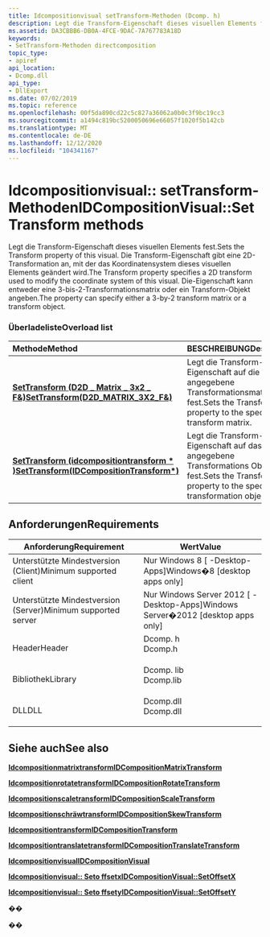 ```yaml
---
title: Idcompositionvisual setTransform-Methoden (Dcomp. h)
description: Legt die Transform-Eigenschaft dieses visuellen Elements fest. Die Transform-Eigenschaft gibt eine 2D-Transformation an, mit der das Koordinatensystem dieses visuellen Elements geändert wird. Die-Eigenschaft kann entweder eine 3-bis-2-Transformationsmatrix oder ein Transform-Objekt angeben.
ms.assetid: DA3CBBB6-DB0A-4FCE-9DAC-7A767783A18D
keywords:
- SetTransform-Methoden directcomposition
topic_type:
- apiref
api_location:
- Dcomp.dll
api_type:
- DllExport
ms.date: 07/02/2019
ms.topic: reference
ms.openlocfilehash: 00f5da890cd22c5c827a36062a0b0c3f9bc19cc3
ms.sourcegitcommit: a1494c819bc5200050696e66057f1020f5b142cb
ms.translationtype: MT
ms.contentlocale: de-DE
ms.lasthandoff: 12/12/2020
ms.locfileid: "104341167"
---
```

# <a name="idcompositionvisualsettransform-methods"></a><span data-ttu-id="17af8-106">Idcompositionvisual:: setTransform-Methoden</span><span class="sxs-lookup"><span data-stu-id="17af8-106">IDCompositionVisual::SetTransform methods</span></span>

<span data-ttu-id="17af8-107">Legt die Transform-Eigenschaft dieses visuellen Elements fest.</span><span class="sxs-lookup"><span data-stu-id="17af8-107">Sets the Transform property of this visual.</span></span> <span data-ttu-id="17af8-108">Die Transform-Eigenschaft gibt eine 2D-Transformation an, mit der das Koordinatensystem dieses visuellen Elements geändert wird.</span><span class="sxs-lookup"><span data-stu-id="17af8-108">The Transform property specifies a 2D transform used to modify the coordinate system of this visual.</span></span> <span data-ttu-id="17af8-109">Die-Eigenschaft kann entweder eine 3-bis-2-Transformationsmatrix oder ein Transform-Objekt angeben.</span><span class="sxs-lookup"><span data-stu-id="17af8-109">The property can specify either a 3-by-2 transform matrix or a transform object.</span></span>

### <a name="overload-list"></a><span data-ttu-id="17af8-110">Überladeliste</span><span class="sxs-lookup"><span data-stu-id="17af8-110">Overload list</span></span>



| <span data-ttu-id="17af8-111">Methode</span><span class="sxs-lookup"><span data-stu-id="17af8-111">Method</span></span>                                                                                                    | <span data-ttu-id="17af8-112">BESCHREIBUNG</span><span class="sxs-lookup"><span data-stu-id="17af8-112">Description</span></span>                                                                    |
|:----------------------------------------------------------------------------------------------------------|:-------------------------------------------------------------------------------|
| <span data-ttu-id="17af8-113">[**SetTransform (D2D \_ Matrix \_ 3x2 \_ F&)**](/windows/win32/api/dcomp/nf-dcomp-idcompositionvisual-settransform(constd2d_matrix_3x2_f_))</span><span class="sxs-lookup"><span data-stu-id="17af8-113">[**SetTransform(D2D\_MATRIX\_3X2\_F&)**](/windows/win32/api/dcomp/nf-dcomp-idcompositionvisual-settransform(constd2d_matrix_3x2_f_))</span></span>          | <span data-ttu-id="17af8-114">Legt die Transform-Eigenschaft auf die angegebene Transformationsmatrix fest.</span><span class="sxs-lookup"><span data-stu-id="17af8-114">Sets the Transform property to the specified transform matrix.</span></span><br/>      |
| <span data-ttu-id="17af8-115">[**SetTransform (idcompositiontransform \* )**](/windows/win32/api/dcomp/nf-dcomp-idcompositionvisual-settransform(idcompositiontransform))</span><span class="sxs-lookup"><span data-stu-id="17af8-115">[**SetTransform(IDCompositionTransform\*)**](/windows/win32/api/dcomp/nf-dcomp-idcompositionvisual-settransform(idcompositiontransform))</span></span> | <span data-ttu-id="17af8-116">Legt die Transform-Eigenschaft auf das angegebene Transformations Objekt fest.</span><span class="sxs-lookup"><span data-stu-id="17af8-116">Sets the Transform property to the specified transformation object.</span></span><br/> |



## <a name="requirements"></a><span data-ttu-id="17af8-117">Anforderungen</span><span class="sxs-lookup"><span data-stu-id="17af8-117">Requirements</span></span>



| <span data-ttu-id="17af8-118">Anforderung</span><span class="sxs-lookup"><span data-stu-id="17af8-118">Requirement</span></span> | <span data-ttu-id="17af8-119">Wert</span><span class="sxs-lookup"><span data-stu-id="17af8-119">Value</span></span> |
|-------------------------------------|--------------------------------------------------------------------------------------|
| <span data-ttu-id="17af8-120">Unterstützte Mindestversion (Client)</span><span class="sxs-lookup"><span data-stu-id="17af8-120">Minimum supported client</span></span><br/> | <span data-ttu-id="17af8-121">Nur Windows 8 \[ -Desktop-Apps\]</span><span class="sxs-lookup"><span data-stu-id="17af8-121">Windows�8 \[desktop apps only\]</span></span><br/>                                           |
| <span data-ttu-id="17af8-122">Unterstützte Mindestversion (Server)</span><span class="sxs-lookup"><span data-stu-id="17af8-122">Minimum supported server</span></span><br/> | <span data-ttu-id="17af8-123">Nur Windows Server 2012 \[ -Desktop-Apps\]</span><span class="sxs-lookup"><span data-stu-id="17af8-123">Windows Server�2012 \[desktop apps only\]</span></span><br/>                                 |
| <span data-ttu-id="17af8-124">Header</span><span class="sxs-lookup"><span data-stu-id="17af8-124">Header</span></span><br/>                   | <dl> <span data-ttu-id="17af8-125"><dt>Dcomp. h</dt></span><span class="sxs-lookup"><span data-stu-id="17af8-125"><dt>Dcomp.h</dt></span></span> </dl>   |
| <span data-ttu-id="17af8-126">Bibliothek</span><span class="sxs-lookup"><span data-stu-id="17af8-126">Library</span></span><br/>                  | <dl> <span data-ttu-id="17af8-127"><dt>Dcomp. lib</dt></span><span class="sxs-lookup"><span data-stu-id="17af8-127"><dt>Dcomp.lib</dt></span></span> </dl> |
| <span data-ttu-id="17af8-128">DLL</span><span class="sxs-lookup"><span data-stu-id="17af8-128">DLL</span></span><br/>                      | <dl> <span data-ttu-id="17af8-129"><dt>Dcomp.dll</dt></span><span class="sxs-lookup"><span data-stu-id="17af8-129"><dt>Dcomp.dll</dt></span></span> </dl> |



## <a name="see-also"></a><span data-ttu-id="17af8-130">Siehe auch</span><span class="sxs-lookup"><span data-stu-id="17af8-130">See also</span></span>

<dl> <dt>

[<span data-ttu-id="17af8-131">**Idcompositionmatrixtransform**</span><span class="sxs-lookup"><span data-stu-id="17af8-131">**IDCompositionMatrixTransform**</span></span>](/windows/win32/api/dcomp/nn-dcomp-idcompositionmatrixtransform)
</dt> <dt>

[<span data-ttu-id="17af8-132">**Idcompositionrotatetransform**</span><span class="sxs-lookup"><span data-stu-id="17af8-132">**IDCompositionRotateTransform**</span></span>](/windows/win32/api/dcomp/nn-dcomp-idcompositionrotatetransform)
</dt> <dt>

[<span data-ttu-id="17af8-133">**Idcompositionscaletransform**</span><span class="sxs-lookup"><span data-stu-id="17af8-133">**IDCompositionScaleTransform**</span></span>](/windows/win32/api/dcomp/nn-dcomp-idcompositionscaletransform)
</dt> <dt>

[<span data-ttu-id="17af8-134">**Idcompositionschräwtransform**</span><span class="sxs-lookup"><span data-stu-id="17af8-134">**IDCompositionSkewTransform**</span></span>](/windows/win32/api/dcomp/nn-dcomp-idcompositionskewtransform)
</dt> <dt>

[<span data-ttu-id="17af8-135">**Idcompositiontransform**</span><span class="sxs-lookup"><span data-stu-id="17af8-135">**IDCompositionTransform**</span></span>](/windows/win32/api/dcomp/nn-dcomp-idcompositiontransform)
</dt> <dt>

[<span data-ttu-id="17af8-136">**Idcompositiontranslatetransform**</span><span class="sxs-lookup"><span data-stu-id="17af8-136">**IDCompositionTranslateTransform**</span></span>](/windows/win32/api/dcomp/nn-dcomp-idcompositiontranslatetransform)
</dt> <dt>

[<span data-ttu-id="17af8-137">**Idcompositionvisual**</span><span class="sxs-lookup"><span data-stu-id="17af8-137">**IDCompositionVisual**</span></span>](/windows/win32/api/dcomp/nn-dcomp-idcompositionvisual)
</dt> <dt>

[<span data-ttu-id="17af8-138">**Idcompositionvisual:: Seto ffsetx**</span><span class="sxs-lookup"><span data-stu-id="17af8-138">**IDCompositionVisual::SetOffsetX**</span></span>](idcompositionvisual-setoffsetx-overloaded.md)
</dt> <dt>

[<span data-ttu-id="17af8-139">**Idcompositionvisual:: Seto ffsety**</span><span class="sxs-lookup"><span data-stu-id="17af8-139">**IDCompositionVisual::SetOffsetY**</span></span>](idcompositionvisual-setoffsety-overloaded.md)
</dt> </dl>

<span data-ttu-id="17af8-140">�</span><span class="sxs-lookup"><span data-stu-id="17af8-140">�</span></span>

<span data-ttu-id="17af8-141">�</span><span class="sxs-lookup"><span data-stu-id="17af8-141">�</span></span>
